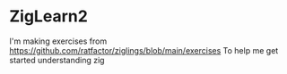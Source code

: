 # ZigLearn2

I'm making exercises from https://github.com/ratfactor/ziglings/blob/main/exercises
To help me get started understanding zig

